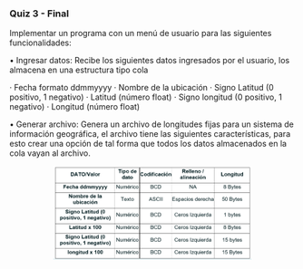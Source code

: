 ### Quiz 3 - Final

Implementar un programa con un menú de usuario para las siguientes funcionalidades:
 
• Ingresar datos: Recibe los siguientes datos ingresados por el usuario, los almacena en una estructura tipo cola
 
·        Fecha formato ddmmyyyy
·        Nombre de la ubicación
·        Signo Latitud (0 positivo, 1 negativo)
·        Latitud (número float)
·        Signo longitud (0 positivo, 1 negativo)
·        Longitud (número float)


• Generar archivo: Genera un archivo de longitudes fijas para un sistema de información geográfica, el archivo tiene las siguientes características, para esto crear una opción de tal forma que todos los datos almacenados en la cola vayan al archivo.

<p align="center">
  <img src="tabla.PNG" width="350" title="hover text">
</p>
